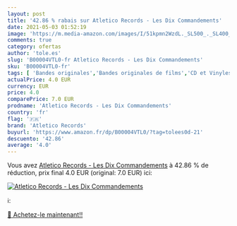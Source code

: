 ```yaml
---
layout: post
title: '42.86 % rabais sur Atletico Records - Les Dix Commandements'
date: 2021-05-03 01:52:19
image: 'https://m.media-amazon.com/images/I/51kpmn2WzdL._SL500_._SL400_.jpg'
comments: true
category: ofertas
author: 'tole.es'
slug: 'B00004VTL0-fr Atletico Records - Les Dix Commandements'
sku: 'B00004VTL0-fr'
tags: [ 'Bandes originales','Bandes originales de films','CD et Vinyles','Chanson française','Comédies musicales','Comédies musicales et cabarets','Genres','Musique européenne','Musique internationale','Pop','atletico records', ]
actualPrice: 4.0 EUR
currency: EUR
price: 4.0
comparePrice: 7.0 EUR
prodname: 'Atletico Records - Les Dix Commandements'
country: 'fr'
flag: '🇫🇷'
brand: 'Atletico Records'
buyurl: 'https://www.amazon.fr/dp/B00004VTL0/?tag=tolees0d-21'
descuento: '42.86'
average: '4.0'
---
```


Vous avez [Atletico Records - Les Dix Commandements](https://www.amazon.fr/dp/B00004VTL0/?tag=tolees0d-21)  à  42.86 % de réduction, prix final  4.0 EUR (original: 7.0 EUR) ici:

[![Atletico Records - Les Dix Commandements](https://m.media-amazon.com/images/I/51kpmn2WzdL._SL500_._SL400_.jpg)](https://www.amazon.fr/dp/B00004VTL0/?tag=tolees0d-21)

ℹ️:


[🛒 Achetez-le maintenant!!](https://www.amazon.fr/dp/B00004VTL0/?tag=tolees0d-21)
